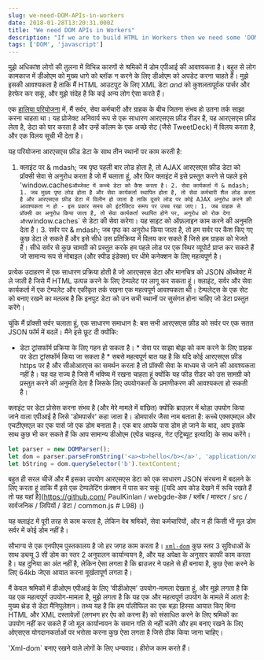 ```yaml
---
slug: we-need-DOM-APIs-in-workers
date: 2018-01-28T13:20:31.000Z
title: "We need DOM APIs in Workers"
description: "If we are to build HTML in Workers then we need some 'DOM' in them."
tags: ['DOM', 'javascript']
---
```



मुझे अधिकांश लोगों की तुलना में विभिन्न कारणों से श्रमिकों में डोम एपीआई की आवश्यकता है। बहुत से लोग कामकाज में डीओएम को मुख्य धागे को ब्लॉक न करने के लिए डीओएम को अपडेट करना चाहते हैं। मुझे इसकी आवश्यकता है ताकि मैं HTML आउटपुट के लिए XML डेटा _and_ को कुशलतापूर्वक पार्सर और हेरफेर कर सकूं, और मुझे संदेह है कि कई अन्य लोग ऐसा करते हैं।

एक [हालिया परियोजना](https://webgdedeck.com/) में, मैं सर्वर, सेवा कर्मचारी और ग्राहक के बीच जितना संभव हो उतना तर्क साझा करना चाहता था। यह प्रोजेक्ट अनिवार्य रूप से एक साधारण आरएसएस फ़ीड रीडर है, यह आरएसएस फ़ीड लेता है, डेटा को पार करता है और उन्हें कॉलम के एक अच्छे सेट (जैसे TweetDeck) में विलय करता है, और एक विलय सूची भी देता है।

यह परियोजना आरएसएस फ़ीड डेटा के साथ तीन स्थानों पर काम करती है:

1. क्लाइंट पर & mdash; जब पृष्ठ पहली बार लोड होता है, तो AJAX आरएसएस फ़ीड डेटा को प्रॉक्सी सेवा से अनुरोध करता है जो मैं चलाता हूं, और फिर क्लाइंट में इसे प्रस्तुत करने से पहले इसे 'window.caches` ऑब्जेक्ट में कच्चे डेटा को कैश करता है। 2. सेवा कार्यकर्ता में & mdash; 1. जब मुख्य पृष्ठ लोड होता है और सेवा कार्यकर्ता स्थापित होता है, तो सेवा कर्मचारी शैल लोड करता है और आरएसएस फ़ीड डेटा में विलीन हो जाता है ताकि दूसरे लोड पर कोई AJAX अनुरोध करने की आवश्यकता न हो - इस प्रकार समय को इंटरैक्टिव समय पर उच्च रखा जाए। 1. जब ग्राहक से प्रॉक्सी का अनुरोध किया जाता है, तो सेवा कार्यकर्ता स्थापित होने पर, अनुरोध को रोक देगा और `window.caches` से डेटा की सेवा करेगा। यह साइट को ऑफ़लाइन काम करने की अनुमति देता है। 3. सर्वर पर & mdash; जब पृष्ठ का अनुरोध किया जाता है, तो हम सर्वर पर कैश किए गए कुछ डेटा ले सकते हैं और इसे सीधे उस प्रतिक्रिया में विलय कर सकते हैं जिसे हम ग्राहक को भेजते हैं। सीधे सर्वर से कुछ सामग्री को प्रस्तुत करके हम पहले लोड पर एक स्थिर व्यूपोर्ट प्राप्त कर सकते हैं जो सामान्य रूप से मोबाइल (और स्पीड इंडेक्स) पर धीमे कनेक्शन के लिए महत्वपूर्ण है।

प्रत्येक उदाहरण में एक साधारण प्रक्रिया होती है जो आरएसएस डेटा और मानचित्र को JSON ऑब्जेक्ट में ले जाती है जिसे मैं HTML उत्पन्न करने के लिए टेम्पलेट पर लागू कर सकता हूं। क्लाइंट, सर्वर और सेवा कार्यकर्ता में एक टेम्पलेट और एकीकृत तर्क रखना एक महत्वपूर्ण आवश्यकता थी। टेम्पलेट्स के एक सेट को बनाए रखने का मतलब है कि इनपुट डेटा को उन सभी स्थानों पर सुसंगत होना चाहिए जो डेटा प्रस्तुत करेंगे।

चूंकि मैं प्रॉक्सी सर्वर चलाता हूं, एक साधारण समाधान है: बस सभी आरएसएस फ़ीड को सर्वर पर एक सतत JSON फॉर्म में बदलें। मैंने इसे छूट दी क्योंकि:

* डेटा ट्रांसफॉर्म प्रक्रिया के लिए गहन हो सकता है। * सेवा पर साझा बोझ को कम करने के लिए ग्राहक पर डेटा ट्रांसफॉर्म किया जा सकता है * सबसे महत्वपूर्ण बात यह है कि यदि कोई आरएसएस फ़ीड https पर है और सीओआरएस का समर्थन करता है तो प्रॉक्सी सेवा के माध्यम से जाने की आवश्यकता नहीं है। यह वह राज्य है जिसे मैं भविष्य में रखना चाहता हूं क्योंकि यह फीड रीडर को उस सामग्री को प्रस्तुत करने की अनुमति देता है जिसके लिए उपयोगकर्ता के प्रमाणीकरण की आवश्यकता हो सकती है।

क्लाइंट पर डेटा प्रोसेस करना संभव है (और मेरे मामले में वांछित) क्योंकि ब्राउज़र में थोड़ा उपयोग किया जाने वाला एपीआई है जिसे 'डोमपार्सर' कहा जाता है। डोमपार्सर जैसा नाम बताता है: कच्चे एक्सएमएल और एचटीएमएल का एक पार्स जो एक डोम बनाता है। एक बार आपके पास डोम हो जाने के बाद, आप इसके साथ कुछ भी कर सकते हैं कि आप सामान्य डीओएम (एपेंड चाइल्ड, गेट एट्रिब्यूट इत्यादि) के साथ करेंगे।


```javascript
let parser = new DOMParser();
let dom = parser.parseFromString('<a><b>hello</b></a>', 'application/xml');
let bString = dom.querySelector('b').textContent;
```


बहुत ही सरल चीजें और मैं इसका उपयोग आरएसएस डेटा को एक साधारण JSON संरचना में बदलने के लिए करता हूं ताकि मैं इसे एक टेम्पलेटिंग फ़ंक्शन में पास कर सकूं ([यदि आप कोड देखने में रूचि रखते हैं तो यह यहां है](https://github.com/ PaulKinlan / webgde-डेक / ब्लॉब / मास्टर / src / सार्वजनिक / लिपियों / डेटा / common.js # L98)।)

यह क्लाइंट में पूरी तरह से काम करता है, लेकिन वेब श्रमिकों, सेवा कर्मचारियों, और न ही किसी भी मूल डोम सर्वर में कोई डोम नहीं है।

सौभाग्य से एक एनपीएम पुस्तकालय है जो हर जगह काम करता है। [`xml-dom`](https://www.npmjs.com/package/xmldom) कुछ स्तर 3 सुविधाओं के साथ डब्ल्यू 3 सी डोम का स्तर 2 अनुपालन कार्यान्वयन है, और यह अपेक्षा के अनुसार काफी काम करता है। यह दुनिया का अंत नहीं है, लेकिन ऐसा लगता है कि ब्राउजर ने पहले से ही बनाया है, कुछ ऐसा करने के लिए 64kb जेएस आयात करना मूर्खतापूर्ण लगता है।

मैं केवल श्रमिकों में डीओएम एपीआई के लिए 'वीडीओएम' उपयोग-मामला देखता हूं, और मुझे लगता है कि यह एक महत्वपूर्ण उपयोग-मामला है, मुझे लगता है कि यह एक और महत्वपूर्ण उपयोग के मामले में आता है: मुख्य थ्रेड से डेटा मैनिपुलेशन। तथ्य यह है कि हम पॉलीफिल का एक बड़ा हिस्सा आयात किए बिना HTML और XML दस्तावेज़ों (लगभग हर ऐप को करना है) को संसाधित करने के लिए श्रमिकों का उपयोग नहीं कर सकते हैं जो मूल कार्यान्वयन के समान गति से नहीं चलेंगे और हम बनाए रखने के लिए ओएसएस योगदानकर्ताओं पर भरोसा करना कुछ ऐसा लगता है जिसे ठीक किया जाना चाहिए।

'Xml-dom` बनाए रखने वाले लोगों के लिए धन्यवाद। हीरोज काम करते हैं।